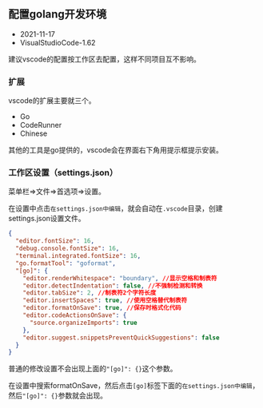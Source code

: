 ## 配置golang开发环境

- 2021-11-17
- VisualStudioCode-1.62

建议vscode的配置按工作区去配置，这样不同项目互不影响。

### 扩展

vscode的扩展主要就三个。

- Go
- CodeRunner
- Chinese

其他的工具是go提供的，vscode会在界面右下角用提示框提示安装。

### 工作区设置（settings.json）

菜单栏=>文件=>首选项=>设置。

在设置中点击`在settings.json中编辑`，就会自动在`.vscode`目录，创建settings.json设置文件。

```json
{
  "editor.fontSize": 16,
  "debug.console.fontSize": 16,
  "terminal.integrated.fontSize": 16,
  "go.formatTool": "goformat",
  "[go]": {
    "editor.renderWhitespace": "boundary", //显示空格和制表符
    "editor.detectIndentation": false, //不强制检测和转换
    "editor.tabSize": 2, //制表符2个字符长度
    "editor.insertSpaces": true, //使用空格替代制表符
    "editor.formatOnSave": true, //保存时格式化代码
    "editor.codeActionsOnSave": {
      "source.organizeImports": true
    },
    "editor.suggest.snippetsPreventQuickSuggestions": false
  }
}
```

普通的修改设置不会出现上面的`"[go]": {}`这个参数。

在设置中搜索formatOnSave，然后点击`[go]`标签下面的`在settings.json中编辑`，然后`"[go]": {}`参数就会出现。